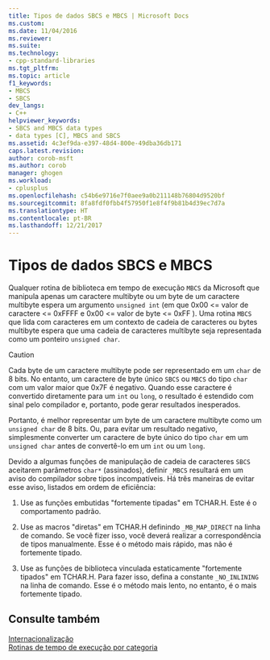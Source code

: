 ```yaml
---
title: Tipos de dados SBCS e MBCS | Microsoft Docs
ms.custom: 
ms.date: 11/04/2016
ms.reviewer: 
ms.suite: 
ms.technology:
- cpp-standard-libraries
ms.tgt_pltfrm: 
ms.topic: article
f1_keywords:
- MBCS
- SBCS
dev_langs:
- C++
helpviewer_keywords:
- SBCS and MBCS data types
- data types [C], MBCS and SBCS
ms.assetid: 4c3ef9da-e397-48d4-800e-49dba36db171
caps.latest.revision: 
author: corob-msft
ms.author: corob
manager: ghogen
ms.workload:
- cplusplus
ms.openlocfilehash: c54b6e9716e7f0aee9a0b211148b76804d9520bf
ms.sourcegitcommit: 8fa8fdf0fbb4f57950f1e8f4f9b81b4d39ec7d7a
ms.translationtype: HT
ms.contentlocale: pt-BR
ms.lasthandoff: 12/21/2017
---
```

# <a name="sbcs-and-mbcs-data-types"></a>Tipos de dados SBCS e MBCS
Qualquer rotina de biblioteca em tempo de execução `MBCS` da Microsoft que manipula apenas um caractere multibyte ou um byte de um caractere multibyte espera um argumento `unsigned int` (em que 0x00 <= valor de caractere <= 0xFFFF e 0x00 <= valor de byte <= 0xFF ). Uma rotina `MBCS` que lida com caracteres em um contexto de cadeia de caracteres ou bytes multibyte espera que uma cadeia de caracteres multibyte seja representada como um ponteiro `unsigned char`.  
  
> [!CAUTION]
>  Cada byte de um caractere multibyte pode ser representado em um `char` de 8 bits. No entanto, um caractere de byte único `SBCS` ou `MBCS` do tipo `char` com um valor maior que 0x7F é negativo. Quando esse caractere é convertido diretamente para um `int` ou `long`, o resultado é estendido com sinal pelo compilador e, portanto, pode gerar resultados inesperados.  
  
 Portanto, é melhor representar um byte de um caractere multibyte como um `unsigned char` de 8 bits. Ou, para evitar um resultado negativo, simplesmente converter um caractere de byte único do tipo `char` em um `unsigned char` antes de convertê-lo em um `int` ou um `long`.  
  
 Devido a algumas funções de manipulação de cadeia de caracteres `SBCS` aceitarem parâmetros `char*` (assinados), definir `_MBCS` resultará em um aviso do compilador sobre tipos incompatíveis. Há três maneiras de evitar esse aviso, listados em ordem de eficiência:  
  
1.  Use as funções embutidas "fortemente tipadas" em TCHAR.H. Este é o comportamento padrão.  
  
2.  Use as macros "diretas" em TCHAR.H definindo `_MB_MAP_DIRECT` na linha de comando. Se você fizer isso, você deverá realizar a correspondência de tipos manualmente. Esse é o método mais rápido, mas não é fortemente tipado.  
  
3.  Use as funções de biblioteca vinculada estaticamente "fortemente tipados" em TCHAR.H. Para fazer isso, defina a constante `_NO_INLINING` na linha de comando. Esse é o método mais lento, no entanto, é o mais fortemente tipado.  
  
## <a name="see-also"></a>Consulte também  
 [Internacionalização](../c-runtime-library/internationalization.md)   
 [Rotinas de tempo de execução por categoria](../c-runtime-library/run-time-routines-by-category.md)